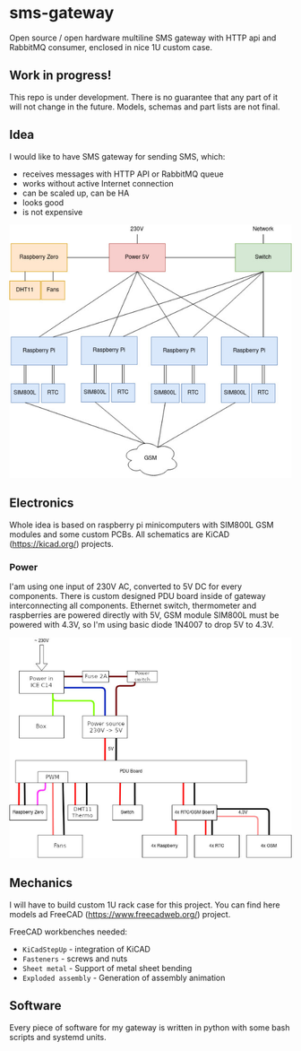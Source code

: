 # sms-gateway
Open source / open hardware multiline SMS gateway with HTTP api and RabbitMQ consumer, enclosed in nice 1U custom case.

## Work in progress!

This repo is under development. There is no guarantee that any part of it will not change in the future. Models, schemas and part lists are not final.

## Idea

I would like to have SMS gateway for sending SMS, which:
- receives messages with HTTP API or RabbitMQ queue
- works without active Internet connection
- can be scaled up, can be HA
- looks good
- is not expensive

![SMS gateway block schema](https://github.com/SniperCZE/sms-gateway/blob/master/block-diagram.jpg)

## Electronics

Whole idea is based on raspberry pi minicomputers with SIM800L GSM modules and some custom PCBs. All schematics are KiCAD (https://kicad.org/) projects.

### Power
I'am using one input of 230V AC, converted to 5V DC for every components. There is custom designed PDU board inside of gateway interconnecting all components. Ethernet switch, thermometer and raspberries are powered directly with 5V, GSM module SIM800L must be powered with 4.3V, so I'm using basic diode 1N4007 to drop 5V to 4.3V.

![SMS gateway power distribution](https://github.com/SniperCZE/sms-gateway/blob/master/power-block-diagram.jpg)

## Mechanics

I will have to build custom 1U rack case for this project. You can find here models ad FreeCAD (https://www.freecadweb.org/) project.

FreeCAD workbenches needed:
- `KiCadStepUp` - integration of KiCAD
- `Fasteners` - screws and nuts
- `Sheet metal` - Support of metal sheet bending
- `Exploded assembly` - Generation of assembly animation

## Software

Every piece of software for my gateway is written in python with some bash scripts and systemd units.
